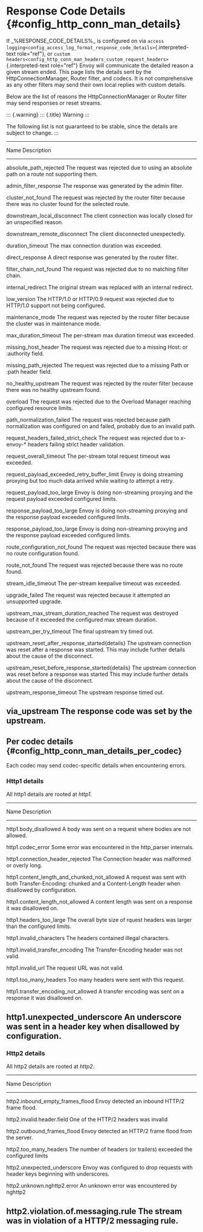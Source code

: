 Response Code Details {#config_http_conn_man_details}
=====================

If \_%RESPONSE_CODE_DETAILS%\_ is configured on via
`access logging<config_access_log_format_response_code_details>`{.interpreted-text
role="ref"}, or
`custom headers<config_http_conn_man_headers_custom_request_headers>`{.interpreted-text
role="ref"} Envoy will communicate the detailed reason a given stream
ended. This page lists the details sent by the HttpConnectionManager,
Router filter, and codecs. It is not comprehensive as any other filters
may send their own local replies with custom details.

Below are the list of reasons the HttpConnectionManager or Router filter
may send responses or reset streams.

::: {.warning}
::: {.title}
Warning
:::

The following list is not guaranteed to be stable, since the details are
subject to change.
:::

  -------------------------------------------------------------------------------------------------
  Name                                              Description
  ------------------------------------------------- -----------------------------------------------
  absolute_path_rejected                            The request was rejected due to using an
                                                    absolute path on a route not supporting them.

  admin_filter_response                             The response was generated by the admin filter.

  cluster_not_found                                 The request was rejected by the router filter
                                                    because there was no cluster found for the
                                                    selected route.

  downstream_local_disconnect                       The client connection was locally closed for an
                                                    unspecified reason.

  downstream_remote_disconnect                      The client disconnected unexpectedly.

  duration_timeout                                  The max connection duration was exceeded.

  direct_response                                   A direct response was generated by the router
                                                    filter.

  filter_chain_not_found                            The request was rejected due to no matching
                                                    filter chain.

  internal_redirect                                 The original stream was replaced with an
                                                    internal redirect.

  low_version                                       The HTTP/1.0 or HTTP/0.9 request was rejected
                                                    due to HTTP/1.0 support not being configured.

  maintenance_mode                                  The request was rejected by the router filter
                                                    because the cluster was in maintenance mode.

  max_duration_timeout                              The per-stream max duration timeout was
                                                    exceeded.

  missing_host_header                               The request was rejected due to a missing Host:
                                                    or :authority field.

  missing_path_rejected                             The request was rejected due to a missing Path
                                                    or :path header field.

  no_healthy_upstream                               The request was rejected by the router filter
                                                    because there was no healthy upstream found.

  overload                                          The request was rejected due to the Overload
                                                    Manager reaching configured resource limits.

  path_normalization_failed                         The request was rejected because path
                                                    normalization was configured on and failed,
                                                    probably due to an invalid path.

  request_headers_failed_strict_check               The request was rejected due to x-envoy-\*
                                                    headers failing strict header validation.

  request_overall_timeout                           The per-stream total request timeout was
                                                    exceeded.

  request_payload_exceeded_retry_buffer_limit       Envoy is doing streaming proxying but too much
                                                    data arrived while waiting to attempt a retry.

  request_payload_too_large                         Envoy is doing non-streaming proxying and the
                                                    request payload exceeded configured limits.

  response_payload_too_large                        Envoy is doing non-streaming proxying and the
                                                    response payload exceeded configured limits.

  response_payload_too_large                        Envoy is doing non-streaming proxying and the
                                                    response payload exceeded configured limits.

  route_configuration_not_found                     The request was rejected because there was no
                                                    route configuration found.

  route_not_found                                   The request was rejected because there was no
                                                    route found.

  stream_idle_timeout                               The per-stream keepalive timeout was exceeded.

  upgrade_failed                                    The request was rejected because it attempted
                                                    an unsupported upgrade.

  upstream_max_stream_duration_reached              The request was destroyed because of it
                                                    exceeded the configured max stream duration.

  upstream_per_try_timeout                          The final upstream try timed out.

  upstream_reset_after_response_started{details}    The upstream connection was reset after a
                                                    response was started. This may include further
                                                    details about the cause of the disconnect.

  upstream_reset_before_response_started{details}   The upstream connection was reset before a
                                                    response was started This may include further
                                                    details about the cause of the disconnect.

  upstream_response_timeout                         The upstream response timed out.

  via_upstream                                      The response code was set by the upstream.
  -------------------------------------------------------------------------------------------------

Per codec details {#config_http_conn_man_details_per_codec}
-----------------

Each codec may send codec-specific details when encountering errors.

### Http1 details

All http1 details are rooted at *http1.*

  ----------------------------------------------------------------------------------------------
  Name                                           Description
  ---------------------------------------------- -----------------------------------------------
  http1.body_disallowed                          A body was sent on a request where bodies are
                                                 not allowed.

  http1.codec_error                              Some error was encountered in the http_parser
                                                 internals.

  http1.connection_header_rejected               The Connection header was malformed or overly
                                                 long.

  http1.content_length_and_chunked_not_allowed   A request was sent with both Transfer-Encoding:
                                                 chunked and a Content-Length header when
                                                 disallowed by configuration.

  http1.content_length_not_allowed               A content length was sent on a response it was
                                                 disallowed on.

  http1.headers_too_large                        The overall byte size of rquest headers was
                                                 larger than the configured limits.

  http1.invalid_characters                       The headers contained illegal characters.

  http1.invalid_transfer_encoding                The Transfer-Encoding header was not valid.

  http1.invalid_url                              The request URL was not valid.

  http1.too_many_headers                         Too many headers were sent with this request.

  http1.transfer_encoding_not_allowed            A transfer encoding was sent on a response it
                                                 was disallowed on.

  http1.unexpected_underscore                    An underscore was sent in a header key when
                                                 disallowed by configuration.
  ----------------------------------------------------------------------------------------------

### Http2 details

All http2 details are rooted at *http2.*

  -----------------------------------------------------------------------------------
  Name                                Description
  ----------------------------------- -----------------------------------------------
  http2.inbound_empty_frames_flood    Envoy detected an inbound HTTP/2 frame flood.

  http2.invalid.header.field          One of the HTTP/2 headers was invalid

  http2.outbound_frames_flood         Envoy detected an HTTP/2 frame flood from the
                                      server.

  http2.too_many_headers              The number of headers (or trailers) exceeded
                                      the configured limits

  http2.unexpected_underscore         Envoy was configured to drop requests with
                                      header keys beginning with underscores.

  http2.unknown.nghttp2.error         An unknown error was encountered by nghttp2

  http2.violation.of.messaging.rule   The stream was in violation of a HTTP/2
                                      messaging rule.
  -----------------------------------------------------------------------------------
